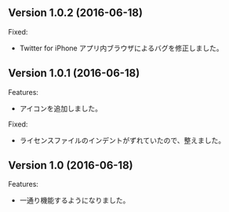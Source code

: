 ## Version 1.0.2 (2016-06-18)

Fixed:

* Twitter for iPhone アプリ内ブラウザによるバグを修正しました。


## Version 1.0.1 (2016-06-18)

Features:

* アイコンを追加しました。

Fixed:

* ライセンスファイルのインデントがずれていたので、整えました。


## Version 1.0 (2016-06-18)

Features:

* 一通り機能するようになりました。
